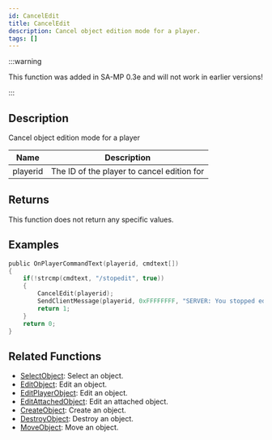 ```yaml
---
id: CancelEdit
title: CancelEdit
description: Cancel object edition mode for a player.
tags: []
---
```


:::warning

This function was added in SA-MP 0.3e and will not work in earlier versions!

:::

## Description

Cancel object edition mode for a player

| Name     | Description                                |
| -------- | ------------------------------------------ |
| playerid | The ID of the player to cancel edition for |

## Returns

This function does not return any specific values.

## Examples

```c
public OnPlayerCommandText(playerid, cmdtext[])
{
    if(!strcmp(cmdtext, "/stopedit", true))
    {
        CancelEdit(playerid);
        SendClientMessage(playerid, 0xFFFFFFFF, "SERVER: You stopped editing the object!");
        return 1;
    }
    return 0;
}
```

## Related Functions

- [SelectObject](SelectObject.md): Select an object.
- [EditObject](EditObject.md): Edit an object.
- [EditPlayerObject](EditPlayerObject.md): Edit an object.
- [EditAttachedObject](EditAttachedObject.md): Edit an attached object.
- [CreateObject](CreateObject.md): Create an object.
- [DestroyObject](DestroyObject.md): Destroy an object.
- [MoveObject](MoveObject.md): Move an object.
